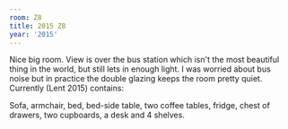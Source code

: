 ```yaml
---
room: Z8
title: 2015 Z8
year: '2015'
---
```


Nice big room. View is over the bus station which isn't the most beautiful thing in the world, but still lets in enough light. I was worried about bus noise but in practice the double glazing keeps the room pretty quiet. Currently (Lent 2015) contains:

Sofa, armchair, bed, bed-side table, two coffee tables, fridge, chest of drawers, two cupboards, a desk and 4 shelves.